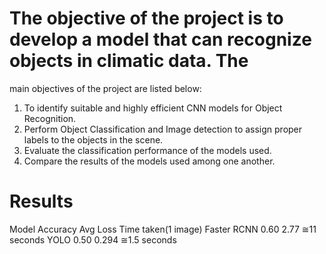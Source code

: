 # The objective of the project is to develop a model that can recognize objects in climatic data. The
main objectives of the project are listed below:
1. To identify suitable and highly efficient CNN models for Object Recognition.
2. Perform Object Classification and Image detection to assign proper labels to the objects
in the scene.
3. Evaluate the classification performance of the models used.
4. Compare the results of the models used among one another.

# Results
Model Accuracy Avg Loss Time taken(1 image)
Faster RCNN 0.60 2.77 ≅11 seconds
YOLO 0.50 0.294 ≅1.5 seconds
